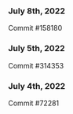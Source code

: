 ### July 8th, 2022

Commit #158180

### July 5th, 2022

Commit #314353


### July 4th, 2022

Commit #72281

